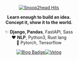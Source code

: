 <div align=center>

[![Snoop2head Hits](https://hits.seeyoufarm.com/api/count/incr/badge.svg?url=https://github.com/snoop2head)](https://hits.seeyoufarm.com)

**Learn enough to build an idea.**<br>**Concept it, show it to the world.**

✨ **Django, Pandas**, FastAPI, Sass<br>
♥️ **NLP**, Python3, Rust lang<br>
🔭 Pytorch, Tensorflow

<!--- Logo Source: https://simpleicons.org/ -->
<!--- Badge Syntax: https://shields.io/ -->

[![Blog Badge](http://img.shields.io/badge/Portfolio-black?style=flat-square&logo=github&link=https://github.com/snoop2head/portfolio/blob/master/README.md)](https://github.com/snoop2head/portfolio/blob/master/README.md)[![Velog](https://img.shields.io/badge/-Velog-brightgreen?style=flat-square&logo=Vimeo&logoColor=white&link=https://velog.io/@snoop2head)](https://velog.io/@snoop2head)

</div>

